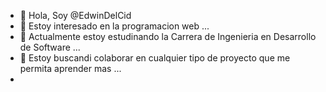 - 👋 Hola, Soy @EdwinDelCid
- 👀 Estoy interesado en la programacion web ...
- 🌱 Actualmente estoy estudinando la Carrera de Ingenieria en Desarrollo de Software ...
- 💞️ Estoy buscandi colaborar en cualquier tipo de proyecto que me permita aprender mas ...
- 

<!---
EdwinDelCid/EdwinDelCid is a ✨ special ✨ repository because its `README.md` (this file) appears on your GitHub profile.
You can click the Preview link to take a look at your changes.
--->
